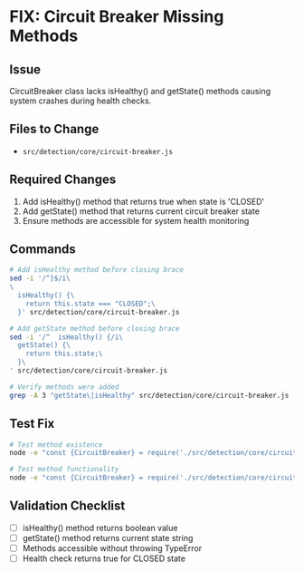 # FIX: Circuit Breaker Missing Methods

## Issue
CircuitBreaker class lacks isHealthy() and getState() methods causing system crashes during health checks.

## Files to Change
- `src/detection/core/circuit-breaker.js`

## Required Changes
1. Add isHealthy() method that returns true when state is 'CLOSED'
2. Add getState() method that returns current circuit breaker state
3. Ensure methods are accessible for system health monitoring

## Commands
```bash
# Add isHealthy method before closing brace
sed -i '/^}$/i\
\
  isHealthy() {\
    return this.state === "CLOSED";\
  }' src/detection/core/circuit-breaker.js

# Add getState method before closing brace  
sed -i '/^  isHealthy() {/i\
  getState() {\
    return this.state;\
  }\
' src/detection/core/circuit-breaker.js

# Verify methods were added
grep -A 3 "getState\|isHealthy" src/detection/core/circuit-breaker.js
```

## Test Fix
```bash
# Test method existence
node -e "const {CircuitBreaker} = require('./src/detection/core/circuit-breaker.js'); const cb = new CircuitBreaker(); console.log('isHealthy:', typeof cb.isHealthy, 'getState:', typeof cb.getState);"

# Test method functionality
node -e "const {CircuitBreaker} = require('./src/detection/core/circuit-breaker.js'); const cb = new CircuitBreaker(); console.log('Health:', cb.isHealthy(), 'State:', cb.getState());"
```

## Validation Checklist
- ☐ isHealthy() method returns boolean value
- ☐ getState() method returns current state string
- ☐ Methods accessible without throwing TypeError
- ☐ Health check returns true for CLOSED state